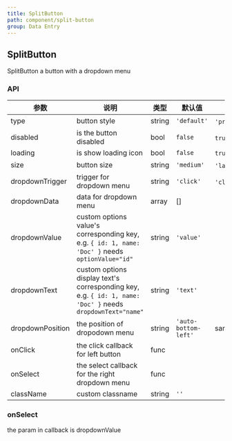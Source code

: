 ```yaml
---
title: SplitButton
path: component/split-button
group: Data Entry
---
```


## SplitButton

SplitButton a button with a dropdown menu

### API

| 参数             | 说明                                                                                                       | 类型   | 默认值               | 备选值                               |
| ---------------- | ---------------------------------------------------------------------------------------------------------- | ------ | -------------------- | ------------------------------------ |
| type             | button style                                                                                               | string | `'default'`          | `'primary'`、`'danger'`、`'success'` |
| disabled         | is the button disabled                                                                                     | bool   | `false`              | `true`、`false`                      |
| loading          | is show loading icon                                                                                       | bool   | `false`              | `true`, `false`                      |
| size             | button size                                                                                                | string | `'medium'`           | `'large'`、`'medium'`、`'small'`     |
| dropdownTrigger  | trigger for dropdown menu                                                                                  | string | `'click'`            | `'click'`、`'hover'`                 |
| dropdownData     | data for dropdown menu                                                                                     | array  | []                   |                                      |
| dropdownValue    | custom options value's corresponding key, e.g. `{ id: 1, name: 'Doc' }` needs `optionValue="id"`           | string | `'value'`            |                                      |
| dropdownText     | custom options display text's corresponding key, e.g. `{ id: 1, name: 'Doc' }` needs `dropdownText="name"` | string | `'text'`             |                                      |
| dropdownPosition | the position of dropodown menu                                                                             | string | `'auto-bottom-left'` | same as position in Pop              |
| onClick          | the click callback for left button                                                                         | func   |                      |                                      |
| onSelect         | the select callback for the right dropdown menu                                                            | func   |                      |                                      |
| className        | custom classname                                                                                           | string | `''`                 |                                      |

### onSelect

the param in callback is dropdownValue
